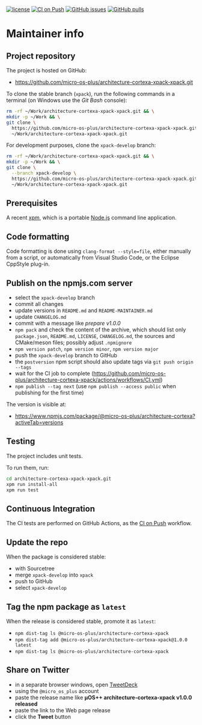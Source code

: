 [![license](https://img.shields.io/github/license/micro-os-plus/architecture-cortexa-xpack-xpack)](https://github.com/micro-os-plus/architecture-cortexa-xpack-xpack/blob/xpack/LICENSE)
[![CI on Push](https://github.com/micro-os-plus/architecture-cortexa-xpack-xpack/workflows/CI%20on%20Push/badge.svg)](https://github.com/micro-os-plus/architecture-cortexa-xpack-xpack/actions?query=workflow%3A%22CI+on+Push%22)
[![GitHub issues](https://img.shields.io/github/issues/micro-os-plus/architecture-cortexa-xpack-xpack.svg)](https://github.com/micro-os-plus/architecture-cortexa-xpack/issues/)
[![GitHub pulls](https://img.shields.io/github/issues-pr/micro-os-plus/architecture-cortexa-xpack-xpack.svg)](https://github.com/micro-os-plus/architecture-cortexa-xpack-xpack/pulls/)

# Maintainer info

## Project repository

The project is hosted on GitHub:

- <https://github.com/micro-os-plus/architecture-cortexa-xpack-xpack.git>

To clone the stable branch (`xpack`), run the following commands in a
terminal (on Windows use the _Git Bash_ console):

```sh
rm -rf ~/Work/architecture-cortexa-xpack-xpack.git && \
mkdir -p ~/Work && \
git clone \
  https://github.com/micro-os-plus/architecture-cortexa-xpack-xpack.git \
  ~/Work/architecture-cortexa-xpack-xpack.git
```

For development purposes, clone the `xpack-develop` branch:

```sh
rm -rf ~/Work/architecture-cortexa-xpack-xpack.git && \
mkdir -p ~/Work && \
git clone \
  --branch xpack-develop \
  https://github.com/micro-os-plus/architecture-cortexa-xpack-xpack.git \
  ~/Work/architecture-cortexa-xpack-xpack.git
```

## Prerequisites

A recent [xpm](https://xpack.github.io/xpm/), which is a portable
[Node.js](https://nodejs.org/) command line application.

## Code formatting

Code formatting is done using `clang-format --style=file`, either manually
from a script, or automatically from Visual Studio Code, or the Eclipse
CppStyle plug-in.

## Publish on the npmjs.com server

- select the `xpack-develop` branch
- commit all changes
- update versions in `README.md` and `README-MAINTAINER.md`
- update `CHANGELOG.md`
- commit with a message like _prepare v1.0.0_
- `npm pack` and check the content of the archive, which should list
  only `package.json`, `README.md`, `LICENSE`, `CHANGELOG.md`,
  the sources and CMake/meson files;
  possibly adjust `.npmignore`
- `npm version patch`, `npm version minor`, `npm version major`
- push the `xpack-develop` branch to GitHub
- the `postversion` npm script should also update tags via `git push origin --tags`
- wait for the CI job to complete
  (<https://github.com/micro-os-plus/architecture-cortexa-xpack/actions/workflows/CI.yml>)
- `npm publish --tag next` (use `npm publish --access public` when
  publishing for the first time)

The version is visible at:

- <https://www.npmjs.com/package/@micro-os-plus/architecture-cortexa?activeTab=versions>

## Testing

The project includes unit tests.

To run them, run:

```sh
cd architecture-cortexa-xpack-xpack.git
xpm run install-all
xpm run test
```

## Continuous Integration

The CI tests are performed on GitHub Actions, as the
[CI on Push](https://github.com/micro-os-plus/architecture-cortexa-xpack-xpack/actions?query=workflow%3A%22CI+on+Push%22)
workflow.

## Update the repo

When the package is considered stable:

- with Sourcetree
- merge `xpack-develop` into `xpack`
- push to GitHub
- select `xpack-develop`

## Tag the npm package as `latest`

When the release is considered stable, promote it as `latest`:

- `npm dist-tag ls @micro-os-plus/architecture-cortexa-xpack`
- `npm dist-tag add @micro-os-plus/architecture-cortexa-xpack@1.0.0 latest`
- `npm dist-tag ls @micro-os-plus/architecture-cortexa-xpack`

## Share on Twitter

- in a separate browser windows, open [TweetDeck](https://tweetdeck.twitter.com/)
- using the `@micro_os_plus` account
- paste the release name like **µOS++ architecture-cortexa-xpack v1.0.0 released**
- paste the link to the Web page release
- click the **Tweet** button
